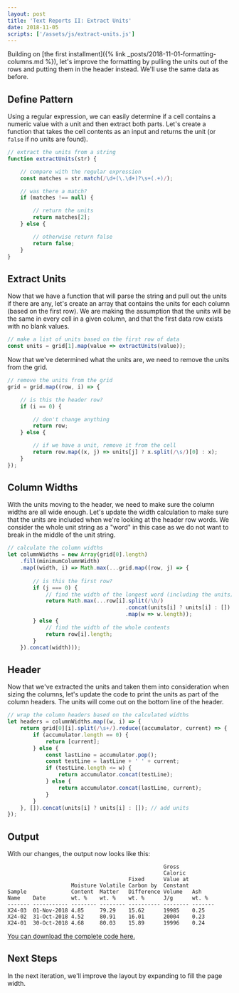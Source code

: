 ```yaml
---
layout: post
title: 'Text Reports II: Extract Units'
date: 2018-11-05
scripts: ['/assets/js/extract-units.js']
---
```


Building on [the first installment]({% link _posts/2018-11-01-formatting-columns.md %}), let's improve the formatting by pulling the units out of the rows and putting them in the header instead. We'll use the same data as before.

## Define Pattern

Using a regular expression, we can easily determine if a cell contains a numeric value with a unit and then extract both parts. Let's create a function that takes the cell contents as an input and returns the unit (or `false` if no units are found).

```javascript
// extract the units from a string
function extractUnits(str) {

    // compare with the regular expression
    const matches = str.match(/\d+(\.\d+)?\s+(.+)/);

    // was there a match?
    if (matches !== null) {

        // return the units
        return matches[2];
    } else {

        // otherwise return false
        return false;
    }
}
```

## Extract Units

Now that we have a function that will parse the string and pull out the units if there are any, let's create an array that contains the units for each column (based on the first row). We are making the assumption that the units will be the same in every cell in a given column, and that the first data row exists with no blank values.

```javascript
// make a list of units based on the first row of data
const units = grid[1].map(value => extractUnits(value));
```

Now that we've determined what the units are, we need to remove the units from the grid.

```javascript
// remove the units from the grid
grid = grid.map((row, i) => {

    // is this the header row?
    if (i == 0) {

        // don't change anything
        return row;
    } else {

        // if we have a unit, remove it from the cell
        return row.map((x, j) => units[j] ? x.split(/\s/)[0] : x);
    }
});
```

## Column Widths

With the units moving to the header, we need to make sure the column widths are all wide enough. Let's update the width calculation to make sure that the units are included when we're looking at the header row words. We consider the whole unit string as a "word" in this case as we do not want to break in the middle of the unit string.
```javascript
// calculate the column widths
let columnWidths = new Array(grid[0].length)
    .fill(minimumColumnWidth)
    .map((width, i) => Math.max(...grid.map((row, j) => {
        
        // is this the first row?
        if (j === 0) {
            // find the width of the longest word (including the units)
            return Math.max(...row[i].split(/\b/)                      // words
                                     .concat(units[i] ? units[i] : []) // units
                                     .map(w => w.length));             // lengths
        } else {
            // find the width of the whole contents
            return row[i].length;
        }
    }).concat(width)));
```

## Header

Now that we've extracted the units and taken them into consideration when sizing the columns, let's update the code to print the units as part of the column headers. The units will come out on the bottom line of the header.

```javascript
// wrap the column headers based on the calculated widths
let headers = columnWidths.map((w, i) => {
    return grid[0][i].split(/\s+/).reduce((accumulator, current) => {
        if (accumulator.length == 0) {
            return [current];
        } else {
            const lastLine = accumulator.pop();
            const testLine = lastLine + ' ' + current;
            if (testLine.length <= w) {
                return accumulator.concat(testLine);
            } else {
                return accumulator.concat(lastLine, current);
            }
        }
    }, []).concat(units[i] ? units[i] : []); // add units
});
```

## Output

With our changes, the output now looks like this:

```
                                                 Gross           
                                                 Caloric         
                                      Fixed      Value at        
                    Moisture Volatile Carbon by  Constant        
Sample              Content  Matter   Difference Volume   Ash    
Name    Date        wt. %    wt. %    wt. %      J/g      wt. %  
------- ----------- -------- -------- ---------- -------- -------
X24-03  01-Nov-2018 4.85     79.29    15.62      19985    0.25   
X24-02  31-Oct-2018 4.52     80.91    16.01      20004    0.23   
X24-01  30-Oct-2018 4.68     80.03    15.89      19996    0.24   
```

[You can download the complete code here.](/assets/js/extract-units.js)

## Next Steps

In the next iteration, we'll improve the layout by expanding to fill the page width.